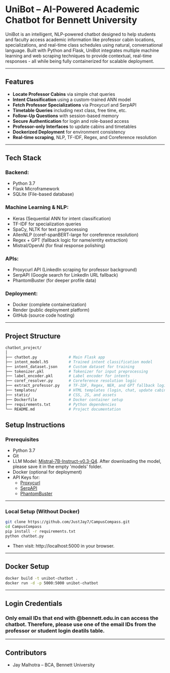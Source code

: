 # UniBot – AI-Powered Academic Chatbot for Bennett University

UniBot is an intelligent, NLP-powered chatbot designed to help students and faculty access academic information like professor cabin locations, specializations, and real-time class schedules using natural, conversational language. Built with Python and Flask, UniBot integrates multiple machine learning and web scraping techniques to provide contextual, real-time responses - all while being fully containerized for scalable deployment.

---

## Features

- **Locate Professor Cabins** via simple chat queries  
- **Intent Classification** using a custom-trained ANN model  
- **Fetch Professor Specializations** via Proxycurl and SerpAPI  
- **Timetable Queries** including next class, free time, etc.  
- **Follow-Up Questions** with session-based memory  
- **Secure Authentication** for login and role-based access  
- **Professor-only Interfaces** to update cabins and timetables  
- **Dockerized Deployment** for environment consistency  
- **Real-time scraping**, NLP, TF-IDF, Regex, and Coreference resolution

---

## Tech Stack

### Backend:
- Python 3.7
- Flask Microframework
- SQLite (File-based database)

### Machine Learning & NLP:
- Keras (Sequential ANN for intent classification)
- TF-IDF for specialization queries
- SpaCy, NLTK for text preprocessing
- AllenNLP (coref-spanBERT-large for coreference resolution)
- Regex + GPT (fallback logic for name/entity extraction)
- Mistral/OpenAI (for final response polishing)

### APIs:
- Proxycurl API (LinkedIn scraping for professor background)
- SerpAPI (Google search for LinkedIn URL fallback)
- PhantomBuster (for deeper profile data)

### Deployment:
- Docker (complete containerization)
- Render (public deployment platform)
- GitHub (source code hosting)

---

## Project Structure

```bash
chatbot_project/
│
├── chatbot.py              # Main Flask app
├── intent_model.h5         # Trained intent classification model
├── intent_dataset.json     # Custom dataset for training
├── tokenizer.pkl           # Tokenizer for input preprocessing
├── label_encoder.pkl       # Label encoder for intents
├── coref_resolver.py       # Coreference resolution logic
├── extract_professor.py    # TF-IDF, Regex, NER, and GPT fallback logic
├── templates/              # HTML templates (login, chat, update cabin/timetable)
├── static/                 # CSS, JS, and assets
├── Dockerfile              # Docker container setup
├── requirements.txt        # Python dependencies
└── README.md               # Project documentation

```

## Setup Instructions

### Prerequisites

- Python 3.7  
- Git  
- LLM Model: [Mistral-7B-Instruct-v0.3-Q4](https://huggingface.co/jfer1015/Mistral-7B-Instruct-v0.3-Q4_K_M-GGUF). After downloading the model, please save it in the empty 'models' folder.
- Docker (optional for deployment)  
- API Keys for:
  - [Proxycurl](https://proxycurl.com)
  - [SerpAPI](https://serpapi.com)
  - [PhantomBuster](https://phantombuster.com)

---

### Local Setup (Without Docker)

```bash
git clone https://github.com/JustJay7/CampusCompass.git
cd CampusCompass
pip install -r requirements.txt
python chatbot.py
```
- Then visit: http://localhost:5000 in your browser.

---

## Docker Setup
```bash
docker build -t unibot-chatbot .
docker run -d -p 5000:5000 unibot-chatbot
```

---

## Login Credentials
### Only email IDs that end with @bennett.edu.in can access the chatbot. Therefore, please use one of the email IDs from the professor or student login deatils table. 

---

## Contributors

- Jay Malhotra – BCA, Bennett University
